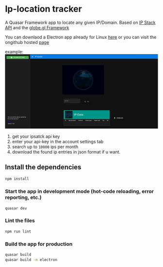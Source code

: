 # Ip-location tracker 

A Quasar Framework app to locate any given IP/Domain.
Based on [IP Stack API](https://ipstack.com/product) and the [globe.gl Framework](https://github.com/vasturiano/globe.gl)

You can downlaod a Electron app already for Linux [here](https://github.com/KineticFox/ip-locator/releases/tag/v1.0.0)
or you can visit the ongithub hosted [page](kineticfox.github.io)

example:
![alt text](res/example1.png)

1. get your ipsatck api key
2. enter your api-key in the account settings tab
3. search up to `10000` ips per month
4. download the found ip entries in json format if u want.


## Install the dependencies
```bash
npm install
```

### Start the app in development mode (hot-code reloading, error reporting, etc.)
```bash
quasar dev
```

### Lint the files
```bash
npm run lint
```

### Build the app for production
```bash
quasar build
quasar build -m electron
```


